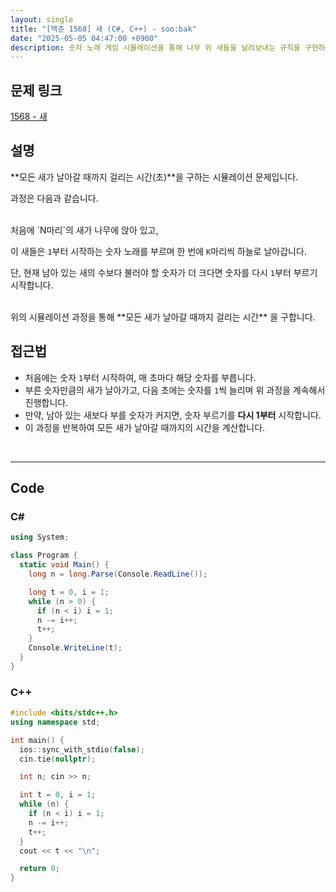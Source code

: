 ```yaml
---
layout: single
title: "[백준 1568] 새 (C#, C++) - soo:bak"
date: "2025-05-05 04:47:00 +0900"
description: 숫자 노래 게임 시뮬레이션을 통해 나무 위 새들을 날려보내는 규칙을 구현하는 백준 1568번 문제의 C# 및 C++ 풀이 및 해설
---
```


## 문제 링크
[1568 - 새](https://www.acmicpc.net/problem/1568)

## 설명
**모든 새가 날아갈 때까지 걸리는 시간(초)**을 구하는 시뮬레이션 문제입니다.

과정은 다음과 같습니다.

<br>
처음에 `N마리`의 새가 나무에 앉아 있고,

이 새들은 `1`부터 시작하는 숫자 노래를 부르며 한 번에 `K`마리씩 하늘로 날아갑니다.

단, 현재 남아 있는 새의 수보다 불러야 할 숫자가 더 크다면 숫자를 다시 `1`부터 부르기 시작합니다.

<br>
위의 시뮬레이션 과정을 통해 **모든 새가 날아갈 때까지 걸리는 시간** 을 구합니다.

<br>

## 접근법

- 처음에는 숫자 `1`부터 시작하여, 매 초마다 해당 숫자를 부릅니다.
- 부른 숫자만큼의 새가 날아가고, 다음 초에는 숫자를 `1`씩 늘리며 위 과정을 계속해서 진행합니다.
- 만약, 남아 있는 새보다 부를 숫자가 커지면, 숫자 부르기를 **다시 1부터** 시작합니다.
- 이 과정을 반복하여 모든 새가 날아갈 때까지의 시간을 계산합니다.

<br>

---

## Code

### C#

```csharp
using System;

class Program {
  static void Main() {
    long n = long.Parse(Console.ReadLine());

    long t = 0, i = 1;
    while (n > 0) {
      if (n < i) i = 1;
      n -= i++;
      t++;
    }
    Console.WriteLine(t);
  }
}
```

### C++

```cpp
#include <bits/stdc++.h>
using namespace std;

int main() {
  ios::sync_with_stdio(false);
  cin.tie(nullptr);

  int n; cin >> n;

  int t = 0, i = 1;
  while (n) {
    if (n < i) i = 1;
    n -= i++;
    t++;
  }
  cout << t << "\n";

  return 0;
}
```
